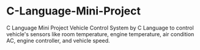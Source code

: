 # C-Language-Mini-Project
 C Language Mini Project Vehicle Control System by C Language to control vehicle's sensors like room temperature, engine temperature, air condition AC, engine controller, and vehicle speed.
